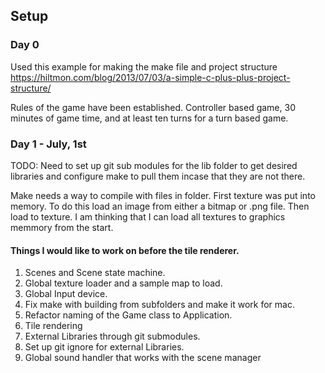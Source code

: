## Setup
### Day 0
Used this example for making the make file and project structure https://hiltmon.com/blog/2013/07/03/a-simple-c-plus-plus-project-structure/

Rules of the game have been established. Controller based game, 30 minutes of game time, and at least ten turns for a turn based game.

### Day 1 - July, 1st
TODO: Need to set up git sub modules for the lib folder to get desired libraries and configure make to pull them incase that they are not there.

Make needs a way to compile with files in folder.
First texture was put into memory. To do this load an image from either a bitmap or .png file. Then load to texture.
I am thinking that I can load all textures to graphics memmory from the start.

#### Things I would like to work on before the tile renderer.
1. Scenes and Scene state machine.
2. Global texture loader and a sample map to load.
3. Global Input device.
4. Fix make with building from subfolders and make it work for mac. 
5. Refactor naming of the Game class to Application.
6. Tile rendering
7. External Libraries through git submodules. 
8. Set up git ignore for external Libraries. 
9. Global sound handler that works with the scene manager